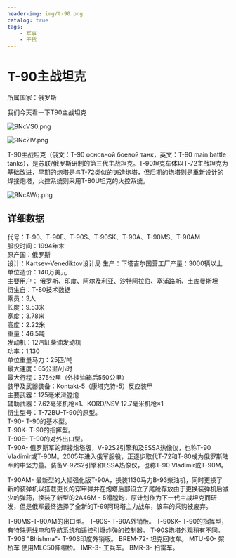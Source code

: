 ```yaml
---
header-img: img/t-90.png
catalog: true
tags:
    - 军事
    - 干货
---
```

# T-90主战坦克

所属国家：俄罗斯

我们今天看一下T90主战坦克

![9NcVS0.png](https://s1.ax1x.com/2018/02/21/9NcVS0.png)

![9NcZlV.png](https://s1.ax1x.com/2018/02/21/9NcZlV.png)

T-90主战坦克（俄文：Т-90 основной боевой танк，英文：T-90 main battle tanks），是苏联/俄罗斯研制的第三代主战坦克。T-90坦克车体以T-72主战坦克为基础改进，早期的炮塔是与T-72类似的铸造炮塔，但后期的炮塔则是重新设计的焊接炮塔，火控系统则采用T-80U坦克的火控系统。

![9NcAWq.png](https://s1.ax1x.com/2018/02/21/9NcAWq.png)

## 详细数据
代号：T-90、T-90E、T-90S、T-90SK、T-90A、T-90MS、T-90AM  
服役时间：1994年末  
原产国：俄罗斯  
设计：Kartsev-Venediktov设计局
生产：下塔吉尔国营工厂产量：3000辆以上
单位造价：140万美元  
主要用户： 俄罗斯、印度、阿尔及利亚、沙特阿拉伯、塞浦路斯、土库曼斯坦  
衍生自：T-80技术数据  
乘员：3人  
长度：9.53米  
宽度：3.78米  
高度：2.22米  
重量：46.5吨  
发动机：12汽缸柴油发动机  
功率：1,130  
单位重量马力：25匹/吨  
最大速度：65公里/小时  
最大行程：375公里（外挂油箱后550公里）  
装甲及武器装备：Kontakt-5（康塔克特-5）反应装甲  
主要武器：125毫米滑膛炮  
辅助武器：7.62毫米机枪×1、KORD/NSV 12.7毫米机枪×1  
衍生型号：T-72BU-T-90的原型。  
T-90- T-90的基本型。  
T-90K- T-90的指挥型。  
T-90E- T-90的对外出口型。  
T-90A- 俄罗斯军的焊接炮塔版，V-92S2引擎和及ESSA热像仪，也称T-90 Vladimir或T-90M。2005年进入俄军服役，正逐步取代T-72和T-80成为俄罗斯陆军的中坚力量。装备V-92S2引擎和ESSA热像仪，也称T-90 Vladimir或T-90M。  

T-90AM- 最新型的大幅强化版T-90A，换装1130马力В-93柴油机，同时更换了新的装弹机以搭载更长的穿甲弹并在炮塔后部设立了尾舱存放由于更换装弹机后减少的弹药，换装了新型的2A46M - 5滑膛炮，原计划作为下一代主战坦克而研发，但是俄军最终选择了全新的T-99阿玛塔主力战车，该车的采购被废弃。

T-90MS-T-90AM的出口型。
T-90S- T-90A外销版。
T-90SK- T-90的指挥型，有特殊无线电和导航系统和遥控引爆炸弹的控制器。
T-90S炮塔外观稍有不同。
T-90S "Bhishma"- T-90S印度外销版。
BREM-72- 坦克回收车。
MTU-90- 架桥车 使用MLC50伸缩桥。
IMR-3- 工兵车。
BMR-3- 扫雷车。 


